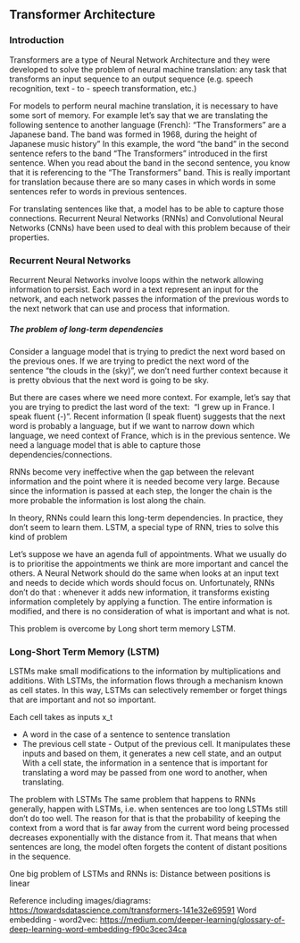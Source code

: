 ## Transformer Architecture

### Introduction
Transformers are a type of Neural Network Architecture and they were developed to solve the problem of neural machine translation: any task that transforms an input sequence to an output sequence (e.g. speech recognition, text - to - speech transformation, etc.)

For models to perform neural machine translation, it is necessary to have some sort of memory. 
For example let’s say that we are translating the following sentence to another language (French):
“The Transformers” are a Japanese  band. The band was formed in 1968, during the height of Japanese music history”
In this example, the word “the band” in the second sentence refers to the band “The Transformers” introduced in the first sentence. When you read about the band in the second sentence, you know that it is referencing to the “The Transformers” band. This is really important for translation because there are so many cases in which words in some sentences refer to words in previous sentences.

For translating sentences like that, a model has to be able to capture those connections. 
Recurrent Neural Networks (RNNs) and Convolutional Neural Networks (CNNs) have been used to deal with this problem because of their properties. 

### Recurrent Neural Networks
Recurrent Neural Networks involve loops within the network allowing information to persist. Each word in a text represent an input for the network,
and each network passes the information of the previous words to the next network	that can use and process that information.

##### The problem of long-term dependencies
Consider a language model that is trying to predict the next word based on the previous ones. If we are trying to predict the next word of the sentence “the clouds in the (sky)”, we don’t need further context because
 it is pretty obvious that the next word is going to be sky.

But there are cases where we need more context. For example, let’s say that you are trying to predict the last word of the text: 
“I grew up in France. I speak fluent (-)”. Recent information (I speak fluent) suggests that the next word is probably a language,
but if we want to narrow down which language, we need context of France, which is in the previous sentence. We need a language model that is able to capture those dependencies/connections.

RNNs become very ineffective when the gap between the relevant information and the point where it is needed become very large. 
Because since the information is passed at each step, the longer the chain is the more probable the information is lost along the chain.

In theory, RNNs could learn this long-term dependencies. In practice, they don’t seem to learn them. LSTM, a special type of RNN, tries to solve this kind of problem

Let’s suppose we have an agenda full of appointments. What we usually do is to prioritise the appointments we think are more important and cancel the others. 
A Neural Network should do the same when looks at an input text and needs to decide which words should focus on.
Unfortunately, RNNs don’t do that : whenever it adds new information, it transforms existing information completely by applying a function. The entire information is modified, 
and there is no consideration of what is important and what is not.

This problem is overcome by Long short term memory LSTM.

### Long-Short Term Memory (LSTM)
LSTMs make small modifications to the information by multiplications and additions. With LSTMs, the information flows through a mechanism known as cell states. 
In this way, LSTMs can selectively remember or forget things that are important and not so important.

Each cell takes as inputs x_t 
- A word in the case of a sentence to sentence translation
- The previous cell state
- Output of the previous cell. It manipulates these inputs and based on them, it generates a new cell state, and an output
With a cell state, the information in a sentence that is important for translating a word may be passed from one word to another, when translating.

The problem with LSTMs
The same problem that happens to RNNs generally, happen with LSTMs, i.e. when sentences are too long LSTMs still don’t do too well. 
The reason for that is that the probability of keeping the context from a word that is far away from the current word being processed decreases exponentially with the distance from it.
That means that when sentences are long, the model often forgets the content of distant positions in the sequence.

One big problem of LSTMs and RNNs is: Distance between positions is linear


Reference including images/diagrams: https://towardsdatascience.com/transformers-141e32e69591
Word embedding - word2vec: https://medium.com/deeper-learning/glossary-of-deep-learning-word-embedding-f90c3cec34ca
